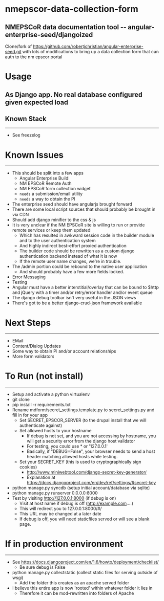 nmepscor-data-collection-form
=============================

## NMEPSCoR data documentation tool -- angular-enterprise-seed/djangoized

Clone/fork of  https://github.com/robertjchristian/angular-enterprise-seed.git with lots of modifications to bring up a data collection form
that can auth to the nm epscor portal

# Usage

## As Django app.  No real database configured given expected load

## Known Stack

***

* See freezelog

# Known Issues

***

* This should be split into a few apps
  * Angular Enterprise Build
  * NM EPSCoR Remote Auth
  * NM EPSCoR form collection widget
  * `needs` a submission/email utility
  * `needs` a way to obtain the PI
* The enterprise seed should have angularjs brought forward
* There are some local script sources that should probably be brought in via CDN
* Should add django minifier to the css & js
* It is very unclear if the NM EPSCoR site is willing to run or provide remote services or keep them updated
  - Which has resulted in awkward session code in the builder module and to the user authentication system
  - And highly indirect best-effort proxied authentication
  - The builder code should be rewritten as a custom django authentication backend instead of what it is now
  - If the remote user name changes, we're in trouble.
* The /admin portion could be rebound to the native user application
  - And should probably have a few more fields locked.
* Error Messaging
* Testing
* Angular must have a better interstitial/overlay that can be bound to $http
  and jQuery with a timer and/or retry/error handler and/or event queue
* The django debug toolbar isn't very useful in the JSON views
* There's got to be a better django-crud-json framework available


# Next Steps

***
* EMail
* Content/Dialog Updates
* Some way to obtain PI and/or account relationships
* More form validators


# To Run (not install)

***
* Setup and activate a python virtualenv
* git clone
* pip install -r requirements.txt
* Rename mdform/secret_settings.template.py to secret_settings.py and fill in for your app
  - Set SECRET_EPSCOR_SERVER (to the drupal install that we will authenticate against)
  - Set allowed hosts to your hostname
    - If debug is not set, and you are not accessing by hostname, you will get a security error from the django host validator
    - For testing, you could use * or '127.0.0.1' 
    - Basically, if "DEBUG=False", your browser needs to send a host header matching allowed hosts while testing.
  - Set your SECRET_KEY (this is used to cryptographically sign cookies)
    - http://www.miniwebtool.com/django-secret-key-generator/
    - Explanation at https://docs.djangoproject.com/en/dev/ref/settings/#secret-key
* python manage.py syncdb (setup initial account/database via sqlite)
* python manage.py runserver 0.0.0.0:8000
* Test by visiting http://127.0.0.1:8000 (if debug is on)
  - Visit at host name if debug is off (http://example.com....)
  - This will redirect you to 127.0.0.1:8000/#/
  - This URL may be changed at a later date
  - If debug is off, you will need staticfiles served or will see a blank page.

# If in production environment

***
* See https://docs.djangoproject.com/en/1.6/howto/deployment/checklist/
  - Be sure debug is False
* python manage.py collectstatic (collect static files for serving outside of wsgi)
  - Add the folder this creates as an apache served folder
* I believe this entire app is now 'rooted' within whatever folder it lies in
  - Therefore it can be mod-rewritten into folders of Apache

